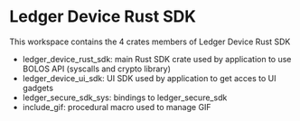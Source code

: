 # Ledger Device Rust SDK
This workspace contains the 4 crates members of Ledger Device Rust SDK

* ledger_device_rust_sdk: main Rust SDK crate used by application to use BOLOS API (syscalls and crypto library)
* ledger_device_ui_sdk: UI SDK used by application to get acces to UI gadgets
* ledger_secure_sdk_sys: bindings to ledger_secure_sdk
* include_gif: procedural macro used to manage GIF
